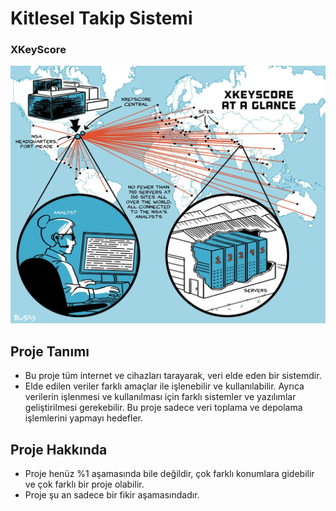 # Kitlesel Takip Sistemi 
### XKeyScore
![What is it?](Assets/Image/what-is-it.webp)

## Proje Tanımı
- Bu proje tüm internet ve cihazları tarayarak, veri elde eden bir sistemdir.
- Elde edilen veriler farklı amaçlar ile işlenebilir ve kullanılabilir. Ayrıca verilerin işlenmesi ve kullanılması için farklı sistemler ve yazılımlar geliştirilmesi gerekebilir. Bu proje sadece veri toplama ve depolama işlemlerini yapmayı hedefler.
## Proje Hakkında
- Proje henüz %1 aşamasında bile değildir, çok farklı konumlara gidebilir ve çok farklı bir proje olabilir.
- Proje şu an sadece bir fikir aşamasındadır.